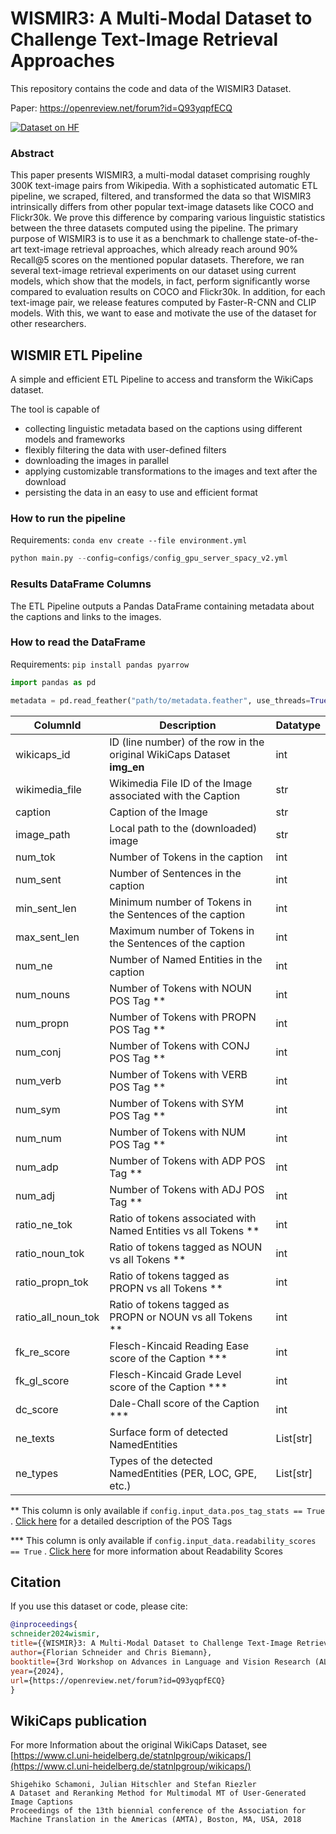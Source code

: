 # WISMIR3: A Multi-Modal Dataset to Challenge Text-Image Retrieval Approaches
This repository contains the code and data of the WISMIR3 Dataset.

Paper: https://openreview.net/forum?id=Q93yqpfECQ

[![Dataset on HF](https://huggingface.co/datasets/huggingface/badges/resolve/main/dataset-on-hf-md.svg)](https://huggingface.co/floschne/wismir3)

### Abstract 
This paper presents WISMIR3, a multi-modal dataset comprising roughly 300K text-image pairs from Wikipedia. With a sophisticated automatic ETL pipeline, we scraped, filtered, and transformed the data so that WISMIR3 intrinsically differs from other popular text-image datasets like COCO and Flickr30k. We prove this difference by comparing various linguistic statistics between the three datasets computed using the pipeline. The primary purpose of WISMIR3 is to use it as a benchmark to challenge state-of-the-art text-image retrieval approaches, which already reach around 90% Recall@5 scores on the mentioned popular datasets. Therefore, we ran several text-image retrieval experiments on our dataset using current models, which show that the models, in fact, perform significantly worse compared to evaluation results on COCO and Flickr30k. In addition, for each text-image pair, we release features computed by Faster-R-CNN and CLIP models. With this, we want to ease and motivate the use of the dataset for other researchers.

## WISMIR ETL Pipeline

A simple and efficient ETL Pipeline to access and transform the WikiCaps dataset.

The  tool is capable of
- collecting linguistic metadata based on the captions using different models and frameworks
- flexibly filtering the data with user-defined filters
- downloading the images in parallel
- applying customizable transformations to the images and text after the download
- persisting the data in an easy to use and efficient format

### How to run the pipeline

Requirements:
`conda env create --file environment.yml`

```python
python main.py --config=configs/config_gpu_server_spacy_v2.yml
```
### Results DataFrame Columns

The ETL Pipeline outputs a Pandas DataFrame containing metadata about the captions and links to the images.

### How to read the DataFrame

Requirements:
`pip install pandas pyarrow`

```python
import pandas as pd

metadata = pd.read_feather("path/to/metadata.feather", use_threads=True)
```

| ColumnId			| Description																| Datatype	|
|-------------------|---------------------------------------------------------------------------|-----------|
| wikicaps_id		| ID (line number) of the row in the original WikiCaps Dataset __img_en__ 	| int		|
| wikimedia_file    | Wikimedia File ID of the Image associated with the Caption				| str		|
| caption			| Caption of the Image														| str		|
| image_path		| Local path to the (downloaded) image										| str		|
| num_tok			| Number of Tokens in the caption											| int		|
| num_sent			| Number of Sentences in the caption										| int		|
| min_sent_len		| Minimum number of Tokens in the Sentences of the caption					| int		|
| max_sent_len		| Maximum number of Tokens in the Sentences of the caption					| int		|
| num_ne			| Number of Named Entities in the caption									| int		|
| num_nouns			| Number of Tokens with NOUN POS Tag **										| int		|
| num_propn			| Number of Tokens with PROPN POS Tag **									| int		|
| num_conj			| Number of Tokens with CONJ POS Tag **										| int		|
| num_verb			| Number of Tokens with VERB POS Tag **										| int		|
| num_sym			| Number of Tokens with SYM POS Tag **										| int		|
| num_num			| Number of Tokens with NUM POS Tag **										| int		|
| num_adp			| Number of Tokens with ADP POS Tag **										| int		|
| num_adj			| Number of Tokens with ADJ POS Tag **										| int		|
| ratio_ne_tok		| Ratio of tokens associated with Named Entities vs all Tokens **			| int		|
| ratio_noun_tok	| Ratio of tokens tagged as NOUN vs all Tokens **							| int		|
| ratio_propn_tok	| Ratio of tokens tagged as PROPN vs all Tokens **							| int		|
| ratio_all_noun_tok| Ratio of tokens tagged as PROPN or NOUN vs all Tokens **					| int		|
| fk_re_score		| Flesch-Kincaid Reading Ease score of the Caption ***						| int		|
| fk_gl_score		| Flesch-Kincaid Grade Level score of the Caption ***						| int		|
| dc_score			| Dale-Chall score of the Caption ***										| int		|
| ne_texts			| Surface form of detected NamedEntities									| List[str]	|
| ne_types			| Types of the detected NamedEntities (PER, LOC, GPE, etc.)					| List[str]	|

** This column is only available if `config.input_data.pos_tag_stats == True`
. [Click here](https://universaldependencies.org/docs/u/pos/) for a detailed description of the POS Tags

*** This column is only available if `config.input_data.readability_scores == True`
. [Click here](https://en.wikipedia.org/wiki/List_of_readability_tests_and_formulas) for more information about
Readability Scores

## Citation
If you use this dataset or code, please cite:
```bibtex
@inproceedings{
schneider2024wismir,
title={{WISMIR}3: A Multi-Modal Dataset to Challenge Text-Image Retrieval Approaches},
author={Florian Schneider and Chris Biemann},
booktitle={3rd Workshop on Advances in Language and Vision Research (ALVR)},
year={2024},
url={https://openreview.net/forum?id=Q93yqpfECQ}
}
```

## WikiCaps publication
For more Information about the original WikiCaps Dataset, see [https://www.cl.uni-heidelberg.de/statnlpgroup/wikicaps/](https://www.cl.uni-heidelberg.de/statnlpgroup/wikicaps/)

```
Shigehiko Schamoni, Julian Hitschler and Stefan Riezler
A Dataset and Reranking Method for Multimodal MT of User-Generated Image Captions
Proceedings of the 13th biennial conference of the Association for Machine Translation in the Americas (AMTA), Boston, MA, USA, 2018
```

